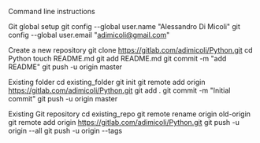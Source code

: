 Command line instructions

Git global setup
git config --global user.name "Alessandro Di Micoli"
git config --global user.email "adimicoli@gmail.com"

Create a new repository
git clone https://gitlab.com/adimicoli/Python.git
cd Python
touch README.md
git add README.md
git commit -m "add README"
git push -u origin master

Existing folder
cd existing_folder
git init
git remote add origin https://gitlab.com/adimicoli/Python.git
git add .
git commit -m "Initial commit"
git push -u origin master

Existing Git repository
cd existing_repo
git remote rename origin old-origin
git remote add origin https://gitlab.com/adimicoli/Python.git
git push -u origin --all
git push -u origin --tags